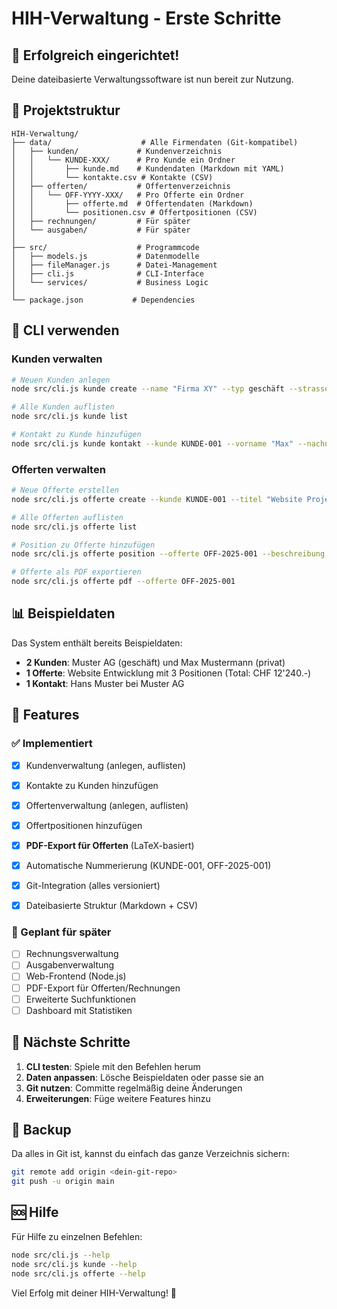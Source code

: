 # HIH-Verwaltung - Erste Schritte

## 🎉 Erfolgreich eingerichtet!

Deine dateibasierte Verwaltungssoftware ist nun bereit zur Nutzung.

## 📁 Projektstruktur

```
HIH-Verwaltung/
├── data/                    # Alle Firmendaten (Git-kompatibel)
│   ├── kunden/             # Kundenverzeichnis
│   │   └── KUNDE-XXX/      # Pro Kunde ein Ordner
│   │       ├── kunde.md    # Kundendaten (Markdown mit YAML)
│   │       └── kontakte.csv # Kontakte (CSV)
│   ├── offerten/           # Offertenverzeichnis
│   │   └── OFF-YYYY-XXX/   # Pro Offerte ein Ordner
│   │       ├── offerte.md  # Offertendaten (Markdown)
│   │       └── positionen.csv # Offertpositionen (CSV)
│   ├── rechnungen/         # Für später
│   └── ausgaben/           # Für später
│
├── src/                    # Programmcode
│   ├── models.js           # Datenmodelle
│   ├── fileManager.js      # Datei-Management
│   ├── cli.js              # CLI-Interface
│   └── services/           # Business Logic
│
└── package.json           # Dependencies
```

## 🚀 CLI verwenden

### Kunden verwalten

```bash
# Neuen Kunden anlegen
node src/cli.js kunde create --name "Firma XY" --typ geschäft --strasse "Hauptstr. 1" --plz "8000" --ort "Zürich"

# Alle Kunden auflisten
node src/cli.js kunde list

# Kontakt zu Kunde hinzufügen
node src/cli.js kunde kontakt --kunde KUNDE-001 --vorname "Max" --nachname "Muster" --email "max@firma.ch"
```

### Offerten verwalten

```bash
# Neue Offerte erstellen
node src/cli.js offerte create --kunde KUNDE-001 --titel "Website Projekt" --gueltig 30

# Alle Offerten auflisten
node src/cli.js offerte list

# Position zu Offerte hinzufügen
node src/cli.js offerte position --offerte OFF-2025-001 --beschreibung "Programmierung" --menge 10 --einheit "Std" --preis 120

# Offerte als PDF exportieren
node src/cli.js offerte pdf --offerte OFF-2025-001
```

## 📊 Beispieldaten

Das System enthält bereits Beispieldaten:

- **2 Kunden**: Muster AG (geschäft) und Max Mustermann (privat)
- **1 Offerte**: Website Entwicklung mit 3 Positionen (Total: CHF 12'240.-)
- **1 Kontakt**: Hans Muster bei Muster AG

## 🔧 Features

### ✅ Implementiert

- [x] Kundenverwaltung (anlegen, auflisten)
- [x] Kontakte zu Kunden hinzufügen
- [x] Offertenverwaltung (anlegen, auflisten)
- [x] Offertpositionen hinzufügen
- [x] **PDF-Export für Offerten** (LaTeX-basiert)
- [x] Automatische Nummerierung (KUNDE-001, OFF-2025-001)
- [x] Git-Integration (alles versioniert)
- [x] Dateibasierte Struktur (Markdown + CSV)


### 🔮 Geplant für später
- [ ] Rechnungsverwaltung
- [ ] Ausgabenverwaltung
- [ ] Web-Frontend (Node.js)
- [ ] PDF-Export für Offerten/Rechnungen
- [ ] Erweiterte Suchfunktionen
- [ ] Dashboard mit Statistiken

## 🎯 Nächste Schritte

1. **CLI testen**: Spiele mit den Befehlen herum
2. **Daten anpassen**: Lösche Beispieldaten oder passe sie an
3. **Git nutzen**: Committe regelmäßig deine Änderungen
4. **Erweiterungen**: Füge weitere Features hinzu

## 💾 Backup

Da alles in Git ist, kannst du einfach das ganze Verzeichnis sichern:
```bash
git remote add origin <dein-git-repo>
git push -u origin main
```

## 🆘 Hilfe

Für Hilfe zu einzelnen Befehlen:
```bash
node src/cli.js --help
node src/cli.js kunde --help
node src/cli.js offerte --help
```

Viel Erfolg mit deiner HIH-Verwaltung! 🎉